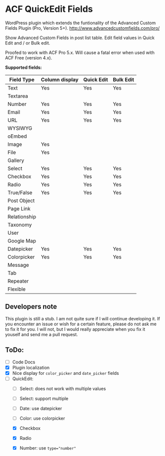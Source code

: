 ACF QuickEdit Fields
====================

WordPress plugin which extends the funtionality of the Advanced Custom Fields Plugin (Pro, Version 5+).
http://www.advancedcustomfields.com/pro/

Show Advanced Custom Fields in post list table.
Edit field values in Quick Edit and / or Bulk edit.

Proofed to work with ACF Pro 5.x.
Will cause a fatal error when used with ACF Free (version 4.x).

**Supported fields:**

| Field Type   | Column display | Quick Edit | Bulk Edit |
|--------------|----------------|------------|-----------|
| Text         | Yes            | Yes        | Yes       |
| Textarea     |                |            |           |
| Number       | Yes            | Yes        | Yes       |
| Email        | Yes            | Yes        | Yes       |
| URL          | Yes            | Yes        | Yes       |
| WYSIWYG      |                |            |           |
| oEmbed       |                |            |           |
| Image        | Yes            |            |           |
| File         | Yes            |            |           |
| Gallery      |                |            |           |
| Select       | Yes            | Yes        | Yes       |
| Checkbox     | Yes            | Yes        | Yes       |
| Radio        | Yes            | Yes        | Yes       |
| True/False   | Yes            | Yes        | Yes       |
| Post Object  |                |            |           |
| Page Link    |                |            |           |
| Relationship |                |            |           |
| Taxonomy     |                |            |           |
| User         |                |            |           |
| Google Map   |                |            |           |
| Datepicker   | Yes            | Yes        | Yes       |
| Colorpicker  | Yes            | Yes        | Yes       |
| Message      |                |            |           |
| Tab          |                |            |           |
| Repeater     |                |            |           |
| Flexible     |                |            |           |


Developers note
---------------
This plugin is still a stub. I am not quite sure if I will continue developing it.
If you encounter an issue or wish for a certain feature, please do not ask me to 
fix it for you. I will not, but I would really appreciate when you fix it youself 
and send me a pull request.

ToDo:
-----
 - [ ] Code Docs
 - [x] Plugin localization
 - [x] Nice display for `color_picker` and `date_picker` fields
 - [ ] QuickEdit: 
 	- [ ] Select: does not work with multiple values
    - [ ] Select: support multiple
    - [ ] Date: use datepicker
    - [ ] Color: use colorpicker
    - [x] Checkbox
    - [x] Radio
    - [x] Number: use `type="number"`
 